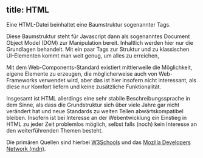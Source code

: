 title: HTML
---
Eine HTML-Datei beinhaltet eine Baumstruktur sogenannter Tags.

Diese Baumstruktur steht für Javascript dann als sogenanntes Document Object Model (DOM)
zur Manipulation bereit. Inhaltlich werden hier nur die Grundlagen behandelt. Mit ein paar
Tags zur Struktur und zu klassischen UI-Elementen kommt man weit genug, um alles zu erreichen,

Mit dem Web-Components-Standard existiert mittlerweile die Möglichkeit, eigene Elemente zu
erzeugen, die möglicherweise auch von Web-Frameworks verwendet wird, aber das ist hier
insofern nicht interessant, als diese nur Komfort liefern und keine zusätzliche
Funktionalität.

Insgesamt ist HTML allerdings eine sehr stabile Beschreibungssprache in dem Sinne, als dass
die Grundstruktur sich über viele Jahre gar nicht verändert hat und neue Standards zu weiten
Teilen abwärtskompatibel bleiben. Insofern ist bei Interesse an der Webentwicklung ein Einstieg
in HTML zu jeder Zeit problemlos möglich, selbst falls (noch) kein Interesse an den
weiterführenden Themen besteht.

Die primären Quellen sind hierbei [W3Schools](https://www.w3schools.com/html/default.asp)
und das [Mozilla Developers Network (mdn)](https://developer.mozilla.org/en-US/).

